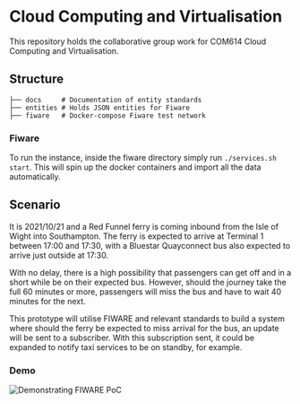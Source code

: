 # Cloud Computing and Virtualisation

This repository holds the collaborative group work for COM614 Cloud Computing and Virtualisation.

## Structure

```
├── docs     # Documentation of entity standards
├── entities # Holds JSON entities for Fiware
├── fiware   # Docker-compose Fiware test network
```

### Fiware

To run the instance, inside the fiware directory simply run `./services.sh start`.
This will spin up the docker containers and import all the data automatically.

## Scenario

It is 2021/10/21 and a Red Funnel ferry is coming inbound from the Isle of Wight into Southampton.
The ferry is expected to arrive at Terminal 1 between 17:00 and 17:30, with a Bluestar Quayconnect bus also expected to arrive just outside at 17:30.

With no delay, there is a high possibility that passengers can get off and in a short while be on their expected bus.
However, should the journey take the full 60 minutes or more, passengers will miss the bus and have to wait 40 minutes for the next.

This prototype will utilise FIWARE and relevant standards to build a system where should the ferry be expected to miss arrival for the bus, an update will be sent to a subscriber.
With this subscription sent, it could be expanded to notify taxi services to be on standby, for example.

### Demo

![Demonstrating FIWARE PoC](media/fiware_poc_demo.gif)
